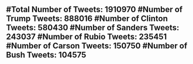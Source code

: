 #Total Number of Tweets: 1910970 
#Number of Trump Tweets: 888016
#Number of Clinton Tweets: 580430
#Number of Sanders Tweets: 243037
#Number of Rubio Tweets: 235451
#Number of Carson Tweets: 150750
#Number of Bush Tweets: 104575
---
